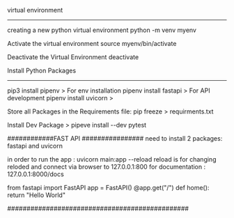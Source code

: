 
virtual environment
____________________


creating a new python virtual environment
python -m venv myenv

Activate the virtual environment
source myenv/bin/activate

Deactivate the Virtual Environment
deactivate

Install Python Packages
________________________

pip3 install pipenv  > For env installation
pipenv install fastapi > For API development
pipenv install uvicorn > 

Store all Packages in the Requirements file: pip freeze > requirments.txt

Install Dev Package > pipeve install --dev pytest

############FAST API ################
need to install 2 packages: fastapi and uvicorn

in order to run the app :  uvicorn main:app --reload
reload is for changing reloded 
and connect via browser to 127.0.0.1:800
for documentation : 127.0.0.1:8000/docs

from fastapi import FastAPI
app = FastAPI()
@app.get("/")
def home():
    return "Hello World"

###############################################



